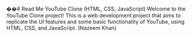 ��#   R e a d   M e 
 YouTube Clone (HTML, CSS, JavaScript) Welcome to the YouTube Clone project! This is a web development project that aims to replicate the UI features and some basic functionality of YouTube, using HTML, CSS, and JavaScript. (Nazeem Khan)
 

